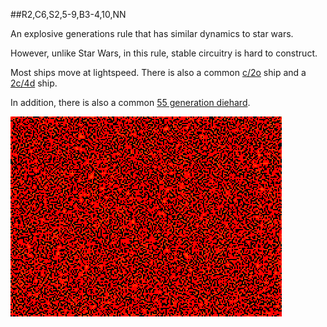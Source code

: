 ##R2,C6,S2,5-9,B3-4,10,NN

An explosive generations rule that has similar dynamics to star wars.

However, unlike Star Wars, in this rule, stable circuitry is hard to construct.

Most ships move at lightspeed. There is also a common [c/2o] ship and a [2c/4d] ship.

In addition, there is also a common [55 generation diehard].

![Random Soup](IMG.gif)


[c/2o]: SHIP_2.rle
[2c/4d]: SHIP_3.rle
[55 generation diehard]: DIE_1.rle